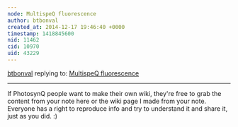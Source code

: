 ```yaml
---
node: MultispeQ fluorescence
author: btbonval
created_at: 2014-12-17 19:46:40 +0000
timestamp: 1418845600
nid: 11462
cid: 10970
uid: 43229
---
```




[btbonval](../profile/btbonval) replying to: [MultispeQ fluorescence](../notes/cfastie/12-15-2014/multispeq-fluorescence)

----
If PhotosynQ people want to make their own wiki, they're free to grab the content from your note here or the wiki page I made from your note. Everyone has a right to reproduce info and try to understand it and share it, just as you did. :)
